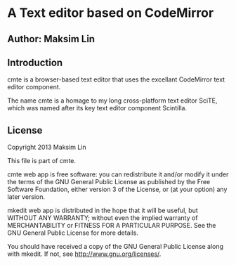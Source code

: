 # A Text editor based on CodeMirror

## Author: Maksim Lin

## Introduction

cmte is a browser-based text editor that uses the excellant CodeMirror
text editor component.

The name cmte is a homage to my long cross-platform text editor SciTE,
which was named after its key text editor component Scintilla.

## License

Copyright 2013 Maksim Lin

This file is part of cmte.

cmte web app is free software: you can redistribute it and/or modify
it under the terms of the GNU General Public License as published by
the Free Software Foundation, either version 3 of the License, or
(at your option) any later version.

mkedit web app is distributed in the hope that it will be useful,
but WITHOUT ANY WARRANTY; without even the implied warranty of
MERCHANTABILITY or FITNESS FOR A PARTICULAR PURPOSE.  See the
GNU General Public License for more details.

You should have received a copy of the GNU General Public License
along with mkedit.  If not, see <http://www.gnu.org/licenses/>.
